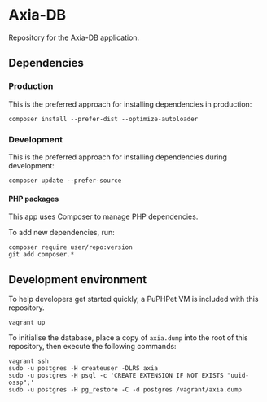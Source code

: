 # Axia-DB

Repository for the Axia-DB application.

## Dependencies

### Production

This is the preferred approach for installing dependencies in production:

```shell
composer install --prefer-dist --optimize-autoloader
```

### Development

This is the preferred approach for installing dependencies during development:

```shell
composer update --prefer-source
```

#### PHP packages

This app uses Composer to manage PHP dependencies.

To add new dependencies, run:

```shell
composer require user/repo:version
git add composer.*
```

## Development environment

To help developers get started quickly, a PuPHPet VM is included with this repository.

```shell
vagrant up
```

To initialise the database, place a copy of `axia.dump` into the root of this repository,
then execute the following commands:

```shell
vagrant ssh
sudo -u postgres -H createuser -DLRS axia
sudo -u postgres -H psql -c 'CREATE EXTENSION IF NOT EXISTS "uuid-ossp";'
sudo -u postgres -H pg_restore -C -d postgres /vagrant/axia.dump
```
